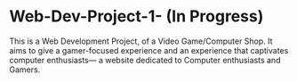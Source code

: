 # Web-Dev-Project-1- (In Progress)
This is a Web Development Project, of a Video Game/Computer Shop. It aims to give a gamer-focused experience and an experience that captivates computer enthusiasts— a website dedicated to Computer enthusiasts and Gamers.
